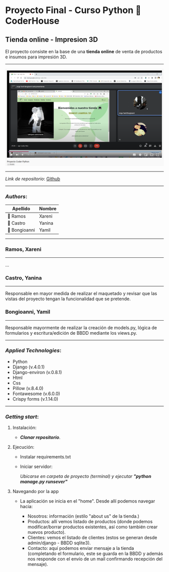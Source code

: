 # Proyecto Final - Curso Python 🐍 CoderHouse

## Tienda online - Impresion 3D

El proyecto consiste en la base de una **tienda online** de venta de productos e insumos para impresión 3D.

---

[![video_ProyectoFinal](/static/images/Video_YouTube.png)](https://www.youtube.com/embed/6qYGL0aBFus)

---
_Link de repositorio_:
[Github](https://github.com/yamilb87/lambda3d.git)

***

### _Authors_:

| Apellido    |  Nombre   |
|------------ |-----------|
|👩 Ramos     | Xareni   |
|👩 Castro    | Yanina   |
|🧑 Bongioanni| Yamil    |
---
### Ramos, Xareni
---
...
### Castro, Yanina
---
Responsable en mayor medida de realizar el maquetado y revisar que las vistas del proyecto tengan la funcionalidad que se pretende.
### Bongioanni, Yamil
---
Responsable mayormente de realizar la creación de models.py, lógica de formularios y escritura/edición de BBDD mediante los views.py.


---

### _Applied Technologies_:
* Python 
* Django (v.4.0.1)
* Django-environ (v.0.8.1)
* Html 
* Css
* Pillow (v.8.4.0)
* Fontawesome (v.6.0.0)
* Crispy forms (v.1.14.0)

---

### _Getting start_:

1. Instalación:
    * _**Clonar repositorio**_.
    
2. Ejecución:
    * Instalar requirements.txt
    * Iniciar servidor:

        _Ubicarse en carpeta de proyecto (terminal) y ejecutar **"python manage.py runsever"**_

3. Navegando por la app
    * La aplicación se inicia en el "home". Desde allí podemos navegar hacia:

        - Nosotros: información (estilo "about us" de la tienda.)
        - Productos: allí vemos listado de productos (donde podemos modificar/borrar productos existentes, así como también crear nuevos producto).
        - Clientes: vemos el listado de clientes (estos se generan desde admin/django - BBDD sqlite3).
        - Contacto: aquí podemos enviar mensaje a la tienda (completando el formulario, este se guarda en la BBDD y además nos responde con el envío de un mail confirmando recepción del mensaje).


